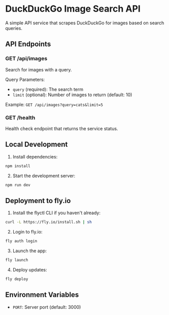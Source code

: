 # DuckDuckGo Image Search API

A simple API service that scrapes DuckDuckGo for images based on search queries.

## API Endpoints

### GET /api/images
Search for images with a query.

Query Parameters:
- `query` (required): The search term
- `limit` (optional): Number of images to return (default: 10)

Example: `GET /api/images?query=cats&limit=5`

### GET /health
Health check endpoint that returns the service status.

## Local Development

1. Install dependencies:
```bash
npm install
```

2. Start the development server:
```bash
npm run dev
```

## Deployment to fly.io

1. Install the flyctl CLI if you haven't already:
```bash
curl -L https://fly.io/install.sh | sh
```

2. Login to fly.io:
```bash
fly auth login
```

3. Launch the app:
```bash
fly launch
```

4. Deploy updates:
```bash
fly deploy
```

## Environment Variables
- `PORT`: Server port (default: 3000)
